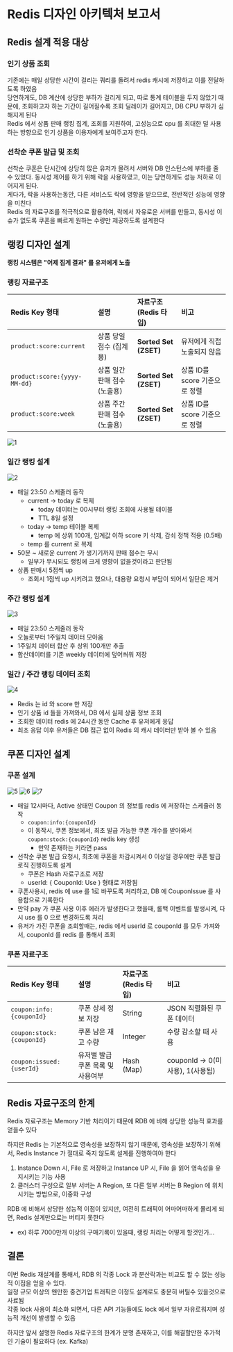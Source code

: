 # Redis 디자인 아키텍처 보고서

## Redis 설계 적용 대상
### 인기 상품 조회
기존에는 매일 상당한 시간이 걸리는 쿼리를 돌려서 redis 캐시에 저장하고 이를 전달하도록 하였음  
당연하게도, DB 계산에 상당한 부하가 걸리게 되고, 따로 통계 테이블을 두지 않았기 때문에, 조회하고자 하는 기간이 길어질수록 조회 딜레이가 길어지고, DB CPU 부하가 심해지게 된다  
Redis 에서 상품 판매 랭킹 집계, 조회를 지원하여, 고성능으로 cpu 를 최대한 덜 사용하는 방향으로 인기 상품을 이용자에게 보여주고자 한다.

### 선착순 쿠폰 발급 및 조회
선착순 쿠폰은 단시간에 상당히 많은 유저가 몰려서 서버와 DB 인스턴스에 부하를 줄 수 있었다. 동시성 제어를 하기 위해 락을 사용하였고, 이는 당연하게도 성능 저하로 이어지게 된다.  
게다가, 락을 사용하는동안, 다른 서비스도 락에 영향을 받으므로, 전반적인 성능에 영향을 미친다  
Redis 의 자료구조를 적극적으로 활용하여, 락에서 자유로운 서버를 만들고, 동시성 이슈가 없도록 쿠폰을 빠르게 원하는 수량만 제공하도록 설계한다

## 랭킹 디자인 설계
**랭킹 시스템은 "어제 집계 결과" 를 유저에게 노출**
### 랭킹 자료구조
| Redis Key 형태                 | 설명                | 자료구조 (Redis 타입)       | 비고                   |
|:-----------------------------|:------------------| :-------------------- |:---------------------|
| `product:score:current`      | 상품 당일 점수 (집계용)    | **Sorted Set (ZSET)** | 유저에게 직접 노출되지 않음  |
| `product:score:{yyyy-MM-dd}` | 상품 일간 판매 점수 (노출용) | **Sorted Set (ZSET)** | 상품 ID를 score 기준으로 정렬 |
| `product:score:week`         | 상품 주간 판매 점수 (노출용) | **Sorted Set (ZSET)** | 상품 ID를 score 기준으로 정렬 |

![1](image/7weeks/1product_score.png)

### 일간 랭킹 설계
![2](image/7weeks/2daily_ranking.png)

- 매일 23:50 스케줄러 동작
    - current -> today 로 복제
        - today 데이터는 00시부터 랭킹 조회에 사용될 테이블
        - TTL 8일 설정
    - today -> temp 테이블 복제
        - temp 에 상위 100개, 임계값 이하 score 키 삭제, 감쇠 정책 적용 (0.5배)
    - temp 를 current 로 복제
- 50분 ~ 새로운 current 가 생기기까지 판매 점수는 무시
    - 일부가 무시되도 랭킹에 크게 영향이 없을것이라고 판단됨
- 상품 판매시 5점씩 up
    - 조회시 1점씩 up 시키려고 했으나, 대용량 요청시 부담이 되어서 일단은 제거


### 주간 랭킹 설계

![3](image/7weeks/3weekly_ranking.png)

- 매일 23:50 스케줄러 동작
- 오늘로부터 1주일치 데이터 모아옴
- 1주일치 데이터 합산 후 상위 100개만 추출
- 합산데이터를 기존 weekly 데이터에 덮어씌워 저장

### 일간 / 주간 랭킹 데이터 조회

![4](image/7weeks/4daily_weekly_ranking_search.png)

- Redis 는 id 와 score 만 저장
- 인기 상품 id 들을 가져와서, DB 에서 실제 상품 정보 조회
- 조회한 데이터 redis 에 24시간 동안 Cache 후 유저에게 응답
- 최초 응답 이후 유저들은 DB 접근 없이 Redis 의 캐시 데이터만 받아 볼 수 있음


## 쿠폰 디자인 설계
### 쿠폰 설계
![5](image/7weeks/5coupon_issue.png)
![6](image/7weeks/6coupon_info.png)
![7](image/7weeks/7coupon_use.png)

- 매일 12시마다, Active 상태인 Coupon 의 정보를 redis 에 저장하는 스케줄러 동작
  - `coupon:info:{couponId}`
  - 이 동작시, 쿠폰 정보에서, 최초 발급 가능한 쿠폰 개수를 받아와서 `coupon:stock:{couponId}` redis key 생성
    - 만약 존재하는 키라면 pass
- 선착순 쿠본 발급 요청시, 최초에 쿠폰을 차감시켜서 0 이상일 경우에만 쿠폰 발급 로직 진행하도록 설계
  - 쿠폰은 Hash 자료구조로 저장
  - userId: { CouponId: Use } 형태로 저장됨
- 쿠폰사용시, redis 에 use 를 1로 바꾸도록 처리하고, DB 에 CouponIssue 를 사용함으로 기록한다
- 만약 pay 가 쿠폰 사용 이후 에러가 발생한다고 했을때, 롤백 이벤트를 발생시켜, 다시 use 를 0 으로 변경하도록 처리
- 유저가 가진 쿠폰을 조회할때는, redis 에서 userId 로 couponId 를 모두 가져와서, couponId 를 redis 를 통해서 조회

### 쿠폰 자료구조
| Redis Key 형태              | 설명                  | 자료구조 (Redis 타입)   | 비고                        |
| :------------------------ | :------------------ | :---------------- | :------------------------ |
| `coupon:info:{couponId}`  | 쿠폰 상세 정보 저장         | String            | JSON 직렬화된 쿠폰 데이터          |
| `coupon:stock:{couponId}` | 쿠폰 남은 재고 수량         | Integer | 수량 감소할 때 사용               |
| `coupon:issued:{userId}`  | 유저별 발급 쿠폰 목록 및 사용여부 | Hash (Map)        | couponId → 0(미사용), 1(사용됨) |



## Redis 자료구조의 한계
Redis 자료구조는 Memory 기반 처리이기 때문에 RDB 에 비해 상당한 성능적 효과를 얻을수 있다

하지만 Redis 는 기본적으로 영속성을 보장하지 않기 때문에, 영속성을 보장하기 위해서, Redis Instance 가 절대로 죽지 않도록 설계를 진행하여야 한다  
1. Instance Down 시, File 로 저장하고 Instance UP 시, File 을 읽어 영속성을 유지시키는 기능 사용
2. 클러스터 구성으로 일부 서버는 A Region, 또 다른 일부 서버는 B Region 에 위치시키는 방법으로, 이중화 구성

RDB 에 비해서 상당한 성능적 이점이 있지만, 여전히 트래픽이 어마어마하게 몰리게 되면, Redis 설계만으로는 버티지 못한다
- ex) 하루 7000만개 이상의 구매기록이 있을때, 랭킹 처리는 어떻게 할것인가... 


## 결론
이번 Redis 재설계를 통해서, RDB 의 각종 Lock 과 분산락과는 비교도 할 수 없는 성능적 이점을 얻을 수 있다.  
일정 규모 이상의 왠만한 중견기업 트래픽은 이정도 설계로도 충분히 버틸수 있을것으로 사료됨  
각종 lock 사용이 최소화 되면서, 다른 API 기능들에도 lock 에서 일부 자유로워지며 성능적 개선이 발생할 수 있음  

하지만 앞서 설명한 Redis 자료구조의 한계가 분명 존재하고, 이를 해결할만한 추가적인 기술이 필요하다 (ex. Kafka)
